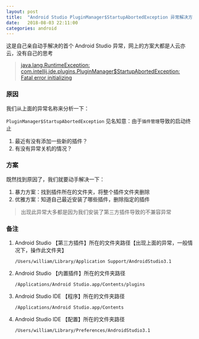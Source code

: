 ```yaml
---
layout: post
title:  "Android Studio PluginManager$StartupAbortedException 异常解决方案(Mac平台)"
date:   2018-08-03 22:11:00
categories: android
---
```


这是自己亲自动手解决的首个 Android Studio 异常，网上的方案大都是人云亦云，没有自己的思考

> [java.lang.RuntimeException: com.intellij.ide.plugins.PluginManager$StartupAbortedException: Fatal error initializing](https://intellij-support.jetbrains.com/hc/en-us/community/posts/360000125550-Android-Studio-3-0-1-won-t-start-up-accidentally-reverted-something-during-an-update-) 

### 原因

我们从上面的异常名称来分析一下：

`PluginManager$StartupAbortedException` 见名知意：由于`插件管理`导致的启动终止

1. 最近有没有添加一些新的插件？
2. 有没有异常关机的情况？

### 方案

既然找到原因了，我们就要动手解决一下：

1. 暴力方案：找到插件所在的文件夹，将整个插件文件夹删除
2. 优雅方案：知道自己最近安装了哪些插件，删除指定的插件

> 出现此异常大多都是因为我们安装了第三方插件导致的不兼容异常


### 备注

1. Android Studio 【第三方插件】所在的文件夹路径【出现上面的异常，一般情况下，操作此文件夹】

   ```
   /Users/william/Library/Application Support/AndroidStudio3.1
   ```

2. Android Studio 【内置插件】所在的文件夹路径

   ```
   /Applications/Android Studio.app/Contents/plugins 
   ```

3. Android Studio IDE 【程序】所在的文件夹路径

   ```
   /Applications/Android Studio.app/Contents
   ```

4. Android Studio IDE 【配置】所在的文件夹路径

   ```
   /Users/william/Library/Preferences/AndroidStudio3.1
   ```

   

